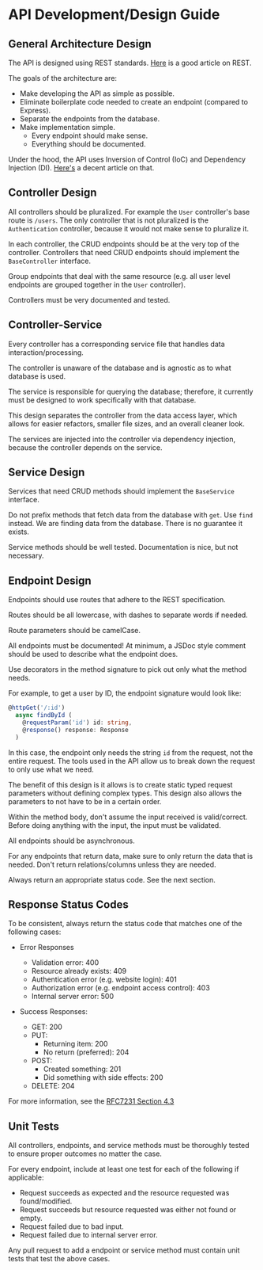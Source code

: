 # API Development/Design Guide

## General Architecture Design

The API is designed using REST standards. [Here](https://hackernoon.com/restful-api-designing-guidelines-the-best-practices-60e1d954e7c9) is a good article on REST.

The goals of the architecture are:

- Make developing the API as simple as possible.
- Eliminate boilerplate code needed to create an endpoint (compared to Express).
- Separate the endpoints from the database.
- Make implementation simple.
  - Every endpoint should make sense.
  - Everything should be documented.

Under the hood, the API uses Inversion of Control (IoC) and Dependency Injection (DI). [Here's](https://medium.com/@distillerytech/inversion-and-injection-of-dependencies-69c166dead4) a decent article on that.

## Controller Design

All controllers should be pluralized. For example the `User` controller's base route is `/users`.
The only controller that is not pluralized is the `Authentication` controller, because it would not make sense to pluralize it.

In each controller, the CRUD endpoints should be at the very top of the controller.
Controllers that need CRUD endpoints should implement the `BaseController` interface.

Group endpoints that deal with the same resource (e.g. all user level endpoints are grouped together in the `User` controller).

Controllers must be very documented and tested.

## Controller-Service

Every controller has a corresponding service file that handles data interaction/processing.

The controller is unaware of the database and is agnostic as to what database is used.

The service is responsible for querying the database; therefore, it currently must be designed to work specifically with that database.

This design separates the controller from the data access layer, which allows for easier refactors, smaller file sizes, and an overall cleaner look.

The services are injected into the controller via dependency injection, because the controller depends on the service.

## Service Design

Services that need CRUD methods should implement the `BaseService` interface.

Do not prefix methods that fetch data from the database with `get`. Use `find` instead.
We are finding data from the database. There is no guarantee it exists.

Service methods should be well tested. Documentation is nice, but not necessary.

## Endpoint Design

Endpoints should use routes that adhere to the REST specification.

Routes should be all lowercase, with dashes to separate words if needed.

Route parameters should be camelCase.

All endpoints must be documented! At minimum, a JSDoc style comment should be used to describe what the endpoint does.

Use decorators in the method signature to pick out only what the method needs.

For example, to get a user by ID, the endpoint signature would look like:

```ts
@httpGet('/:id')
  async findById (
    @requestParam('id') id: string,
    @response() response: Response
  )
```

In this case, the endpoint only needs the string `id` from the request, not the entire request. The tools used in the API allow us to break down the request to only use what we need.

The benefit of this design is it allows is to create static typed request parameters without defining complex types. This design also allows the parameters to not have to be in a certain order.

Within the method body, don't assume the input received is valid/correct. Before doing anything with the input, the input must be validated.

All endpoints should be asynchronous.

For any endpoints that return data, make sure to only return the data that is needed. Don't return relations/columns unless they are needed.

Always return an appropriate status code. See the next section.

## Response Status Codes

To be consistent, always return the status code that matches one of the following cases:

- Error Responses

  - Validation error: 400
  - Resource already exists: 409
  - Authentication error (e.g. website login): 401
  - Authorization error (e.g. endpoint access control): 403
  - Internal server error: 500

- Success Responses:

  - GET: 200
  - PUT:
    - Returning item: 200
    - No return (preferred): 204
  - POST:
    - Created something: 201
    - Did something with side effects: 200
  - DELETE: 204

For more information, see the [RFC7231 Section 4.3](https://tools.ietf.org/html/rfc7231#section-4.3)

## Unit Tests

All controllers, endpoints, and service methods must be thoroughly tested to ensure proper outcomes no matter the case.

For every endpoint, include at least one test for each of the following if applicable:

- Request succeeds as expected and the resource requested was found/modified.
- Request succeeds but resource requested was either not found or empty.
- Request failed due to bad input.
- Request failed due to internal server error.

Any pull request to add a endpoint or service method must contain unit tests that test the above cases.